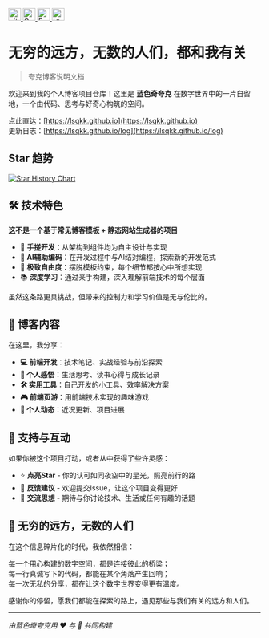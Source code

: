 <p> 
  <a href="https://github.com/lsqkk?tab=followers"> <img src="https://img.shields.io/github/followers/lsqkk?label=Followers&style=plastic" height="25px" alt="github follow" /> </a>
  <a href="https://scholar.google.com/citations?user=lsqkk"><img src="https://img.shields.io/badge/scholar-4385FE.svg?&style=plastic&logo=google-scholar&logoColor=white" alt="Google Scholar" height="25px"> </a>
  <a href="mailto:jsxzznz@gmail.com"> <img src="https://img.shields.io/badge/gmail-%23D14836.svg?&style=plastic&logo=gmail&logoColor=white" height="25px" alt="Email">
  <a href="https://www.zhihu.com/people/jsxzznz"><img src="https://img.shields.io/badge/知乎-0079FF.svg?style=plastic&logo=zhihu&logoColor=white" height="25px" alt="知乎"></a>
</p> 

# **无穷的远方，无数的人们，都和我有关**

> 夸克博客说明文档

欢迎来到我的个人博客项目仓库！这里是 **蓝色奇夸克** 在数字世界中的一片自留地，一个由代码、思考与好奇心构筑的空间。

点此直达：[https://lsqkk.github.io](https://lsqkk.github.io)  
更新日志：[https://lsqkk.github.io/log](https://lsqkk.github.io/log)

## Star 趋势

[![Star History Chart](https://api.star-history.com/svg?repos=lsqkk/lsqkk.github.io&type=date&legend=top-left)](https://www.star-history.com/#lsqkk/lsqkk.github.io&type=date&legend=top-left)

## 🛠️ 技术特色

**这不是一个基于常见博客模板 + 静态网站生成器的项目**

- 🎯 **手搓开发**：从架构到组件均为自主设计与实现
- 🤖 **AI辅助编码**：在开发过程中与AI结对编程，探索新的开发范式
- 🎨 **极致自由度**：摆脱模板约束，每个细节都按心中所想实现
- 📚 **深度学习**：通过亲手构建，深入理解前端技术的每个层面

虽然这条路更具挑战，但带来的控制力和学习价值是无与伦比的。

## 🌟 博客内容

在这里，我分享：

- **💻 前端开发**：技术笔记、实战经验与前沿探索
- **📝 个人感悟**：生活思考、读书心得与成长记录  
- **🛠️ 实用工具**：自己开发的小工具、效率解决方案
- **🎮 前端页游**：用前端技术实现的趣味游戏
- **📢 个人动态**：近况更新、项目进展

## 🤝 支持与互动

如果你被这个项目打动，或者从中获得了些许灵感：

- ⭐ **点亮Star** - 你的认可如同夜空中的星光，照亮前行的路
- 🐛 **反馈建议** - 欢迎提交Issue，让这个项目变得更好
- 💭 **交流思想** - 期待与你讨论技术、生活或任何有趣的话题

## 🌌 无穷的远方，无数的人们

在这个信息碎片化的时代，我依然相信：

每一个用心构建的数字空间，都是连接彼此的桥梁；  
每一行真诚写下的代码，都能在某个角落产生回响；  
每一次无私的分享，都在让这个数字世界变得更有温度。

感谢你的停留，愿我们都能在探索的路上，遇见那些与我们有关的远方和人们。

---

*由蓝色奇夸克用 ❤️ 与 🤖 共同构建*
